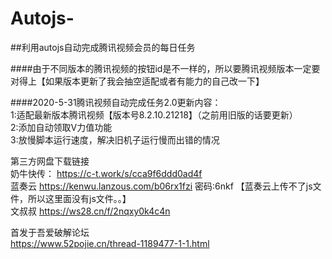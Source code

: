 # Autojs-
##利用autojs自动完成腾讯视频会员的每日任务


####由于不同版本的腾讯视频的按钮id是不一样的，所以要腾讯视频版本一定要对得上【如果版本更新了我会抽空适配或者有能力的自己改一下】

####2020-5-31腾讯视频自动完成任务2.0更新内容：   
1:适配最新版本腾讯视频【版本号8.2.10.21218】（之前用旧版的话要更新）  
2:添加自动领取V力值功能  
3:放慢脚本运行速度，解决旧机子运行慢而出错的情况  
   
    
第三方网盘下载链接  
奶牛快传： https://c-t.work/s/cca9f6ddd0ad4f  
蓝奏云 https://kenwu.lanzous.com/b06rx1fzi   密码:6nkf    【蓝奏云上传不了js文件，所以这里面没有js文件。。】  
文叔叔 https://ws28.cn/f/2nqxy0k4c4n  

首发于吾爱破解论坛  
https://www.52pojie.cn/thread-1189477-1-1.html
